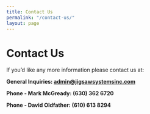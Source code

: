 ```yaml
---
title: Contact Us
permalink: "/contact-us/"
layout: page
---
```


# Contact Us

If you’d like any more information please contact us at:

**General Inquiries: admin@jigsawsystemsinc.com**

**Phone - Mark McGready: (630) 362 6720**

**Phone - David Oldfather: (610) 613 8294**
